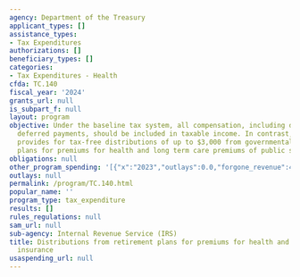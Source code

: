 ```yaml
---
agency: Department of the Treasury
applicant_types: []
assistance_types:
- Tax Expenditures
authorizations: []
beneficiary_types: []
categories:
- Tax Expenditures - Health
cfda: TC.140
fiscal_year: '2024'
grants_url: null
is_subpart_f: null
layout: program
objective: Under the baseline tax system, all compensation, including dedicated and
  deferred payments, should be included in taxable income. In contrast, the Tax Code
  provides for tax-free distributions of up to $3,000 from governmental retirement
  plans for premiums for health and long term care premiums of public safety officers.
obligations: null
other_program_spending: '[{"x":"2023","outlays":0.0,"forgone_revenue":470000000.0},{"x":"2024","outlays":0.0,"forgone_revenue":490000000.0},{"x":"2025","outlays":0.0,"forgone_revenue":500000000.0}]'
outlays: null
permalink: /program/TC.140.html
popular_name: ''
program_type: tax_expenditure
results: []
rules_regulations: null
sam_url: null
sub-agency: Internal Revenue Service (IRS)
title: Distributions from retirement plans for premiums for health and long-term care
  insurance
usaspending_url: null
---
```

